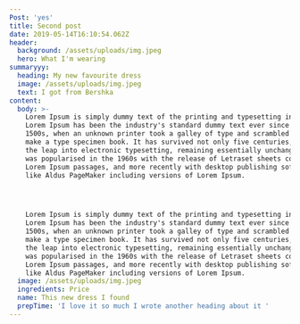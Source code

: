 ```yaml
---
Post: 'yes'
title: Second post
date: 2019-05-14T16:10:54.062Z
header:
  background: /assets/uploads/img.jpeg
  hero: What I'm wearing
summaryyy:
  heading: My new favourite dress
  image: /assets/uploads/img.jpeg
  text: I got from Bershka
content:
  body: >-
    Lorem Ipsum is simply dummy text of the printing and typesetting industry.
    Lorem Ipsum has been the industry's standard dummy text ever since the
    1500s, when an unknown printer took a galley of type and scrambled it to
    make a type specimen book. It has survived not only five centuries, but also
    the leap into electronic typesetting, remaining essentially unchanged. It
    was popularised in the 1960s with the release of Letraset sheets containing
    Lorem Ipsum passages, and more recently with desktop publishing software
    like Aldus PageMaker including versions of Lorem Ipsum.




    Lorem Ipsum is simply dummy text of the printing and typesetting industry.
    Lorem Ipsum has been the industry's standard dummy text ever since the
    1500s, when an unknown printer took a galley of type and scrambled it to
    make a type specimen book. It has survived not only five centuries, but also
    the leap into electronic typesetting, remaining essentially unchanged. It
    was popularised in the 1960s with the release of Letraset sheets containing
    Lorem Ipsum passages, and more recently with desktop publishing software
    like Aldus PageMaker including versions of Lorem Ipsum.
  image: /assets/uploads/img.jpeg
  ingredients: Price
  name: This new dress I found
  prepTime: 'I love it so much I wrote another heading about it '
---
```


